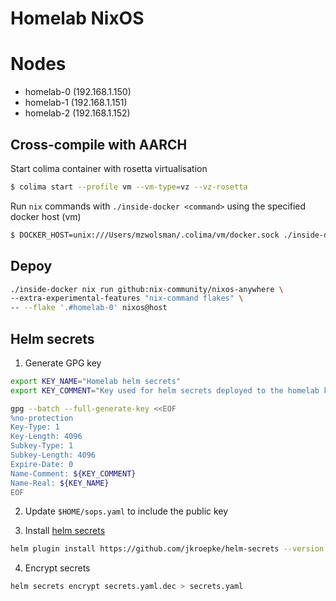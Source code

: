 # Homelab NixOS

# Nodes

- homelab-0 (192.168.1.150)
- homelab-1 (192.168.1.151)
- homelab-2 (192.168.1.152)

## Cross-compile with AARCH

Start colima container with rosetta virtualisation

```sh
$ colima start --profile vm --vm-type=vz --vz-rosetta
```

Run `nix` commands with `./inside-docker <command>` using the specified docker host (vm)

```sh
$ DOCKER_HOST=unix:///Users/mzwolsman/.colima/vm/docker.sock ./inside-docker <command>
```

## Depoy

```sh
./inside-docker nix run github:nix-community/nixos-anywhere \
--extra-experimental-features "nix-command flakes" \
-- --flake '.#homelab-0' nixos@host
```

## Helm secrets

1. Generate GPG key

```sh
export KEY_NAME="Homelab helm secrets"
export KEY_COMMENT="Key used for helm secrets deployed to the homelab k8s cluster"

gpg --batch --full-generate-key <<EOF
%no-protection
Key-Type: 1
Key-Length: 4096
Subkey-Type: 1
Subkey-Length: 4096
Expire-Date: 0
Name-Comment: ${KEY_COMMENT}
Name-Real: ${KEY_NAME}
EOF
```

2. Update `$HOME/sops.yaml` to include the public key

3. Install [helm secrets](https://github.com/jkroepke/helm-secrets)

```sh
helm plugin install https://github.com/jkroepke/helm-secrets --version v4.6.2
```

4. Encrypt secrets

```sh
helm secrets encrypt secrets.yaml.dec > secrets.yaml
```
